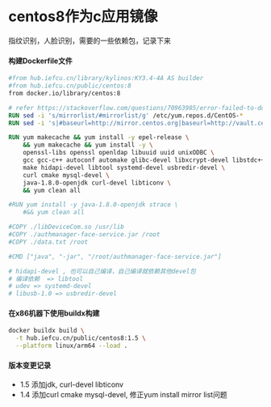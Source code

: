 # centos8作为c应用镜像

指纹识别，人脸识别，需要的一些依赖包，记录下来

#### 构建Dockerfile文件

```dockerfile
#from hub.iefcu.cn/library/kylinos:KY3.4-4A AS builder
#from hub.iefcu.cn/public/centos:8
from docker.io/library/centos:8

# refer https://stackoverflow.com/questions/70963985/error-failed-to-download-metadata-for-repo-appstream-cannot-prepare-internal
RUN sed -i 's/mirrorlist/#mirrorlist/g' /etc/yum.repos.d/CentOS-*
RUN sed -i 's|#baseurl=http://mirror.centos.org|baseurl=http://vault.centos.org|g' /etc/yum.repos.d/CentOS-*

RUN yum makecache && yum install -y epel-release \
	&& yum makecache && yum install -y \
	openssl-libs openssl openldap libuuid uuid unixODBC \
	gcc gcc-c++ autoconf automake glibc-devel libxcrypt-devel libstdc++-devel \
	make hidapi-devel libtool systemd-devel usbredir-devel \
	curl cmake mysql-devel \
	java-1.8.0-openjdk curl-devel libticonv \
	&& yum clean all

#RUN yum install -y java-1.8.0-openjdk strace \
	#&& yum clean all

#COPY ./libDeviceCom.so /usr/lib
#COPY ./authmanager-face-service.jar /root
#COPY ./data.txt /root

#CMD ["java", "-jar", "/root/authmanager-face-service.jar"]

# hidapi-devel , 也可以自己编译，自己编译就依赖其他devel包
# 编译依赖  => libtool
# udev => systemd-devel
# libusb-1.0 => usbredir-devel
```

#### 在x86机器下使用buildx构建

```bash
docker buildx build \
  -t hub.iefcu.cn/public/centos8:1.5 \
  --platform linux/arm64 --load .
```

#### 版本变更记录

* 1.5 添加jdk, curl-devel libticonv
* 1.4 添加curl cmake mysql-devel, 修正yum install mirror list问题

